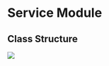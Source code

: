 # Service Module

## Class Structure
<img src="https://www.plantuml.com/plantuml/png/ZL9DRzGm4BtxLrWzhfG3Y5E4KBCbY8gofMsggaVBdYrM7JkCnukgYl-ERJQE5KJBnNv-yp7pddpgII25qJ06Depy1l2W9GmQy9bnFhn9nzjql6E_ZZcV47u4iF8fPUmkTtsyxlh-oyLz1Dlp0hzUxeRF6LtTTjT3VvtnVTyb49j98xoV9wPUMhNymjc720ciiDJo8T-Ha4v1osy8TOvRCTPF1LwYdaWxMx6a0TjQKkI497s8fLld30YREYC80jN5QHyZY4oOr8gHpbFPJGR49B-Qj9yjQHTt5ebNmT7h0es6H7mJI4zvUJ9GYt4ap4ixM4VWgtVUmrDt9eofzOffGdS0zJTNIoxKDiwuzO35gP8p4tNAw9JUwwNHoeHpWZ4PCQ6My6ynfUZCMK8XwJNprcR9M0UMAaO9WlNUBoeHAB_hsgRgo-e7AoWWyEV_QXOBsLBJR8eincR4c-O37xHyX4Z-kVd9veH7zixXuzwudumL2tCeLSoVcx4ZA95r6TyqELPw7EdtJLEjmzWfM1L6yni0">
